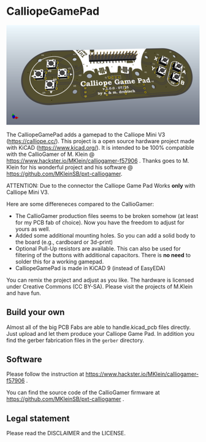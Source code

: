 # CalliopeGamePad

![CalliopeGamePad](CalliopeGamePad.png)

The CalliopeGamePad adds a gamepad to the Calliope Mini V3 (https://calliope.cc/).
This project is a open source hardware project made with KiCAD (https://www.kicad.org/).
It is intended to be 100% compatible with the CallioGamer of M. Klein @ https://www.hackster.io/MKlein/calliogamer-f57906 . Thanks goes to M. Klein for his wonderful project and his software @ https://github.com/MKleinSB/pxt-calliogamer.

ATTENTION: Due to the connector the Calliope Game Pad Works **only** with Calliope Mini V3.

Here are some differeneces compared to the CallioGamer:

* The CallioGamer production files seems to be broken somehow (at least for my PCB fab of choice). Now you have the freedom to adjust for yours as well.
* Added some additional mounting holes. So you can add a solid body to the board (e.g., cardboard or 3d-print)
* Optional Pull-Up resistors are available. This can also be used for filtering of the buttons with additional capacitors. There is **no need** to solder this for a working gamepad.
* CalliopeGamePad is made in KiCAD 9 (instead of EasyEDA)

You can remix the project and adjust as you like. The hardware is licensed under Creative Commons (CC BY-SA). Please visit the projects of M.Klein and have fun.

## Build your own

Almost all of the big PCB Fabs are able to handle.kicad_pcb files directly. Just upload and let them produce your Calliope Game Pad. In addition you find the gerber fabrication files in the `gerber` directory.

## Software

Please follow the instruction at https://www.hackster.io/MKlein/calliogamer-f57906 . 

You can find the source code of the CallioGamer firmware at https://github.com/MKleinSB/pxt-calliogamer .

## Legal statement

Please read the DISCLAIMER and the LICENSE.
